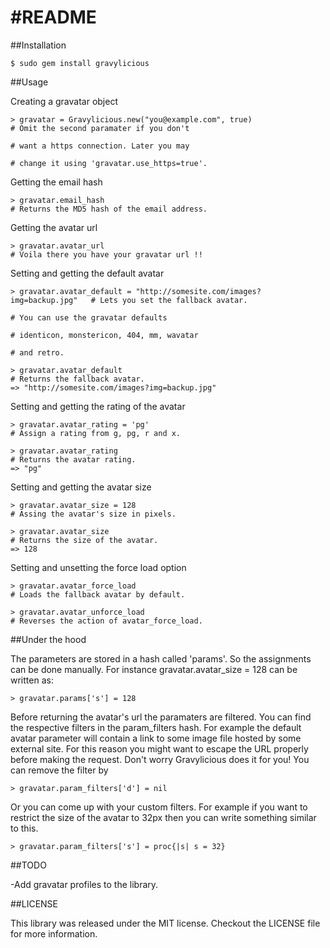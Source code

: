 #README
===

##Installation

    $ sudo gem install gravylicious

##Usage

Creating a gravatar object

    > gravatar = Gravylicious.new("you@example.com", true)                    # Omit the second paramater if you don't 
                                                                              # want a https connection. Later you may
                                                                              # change it using 'gravatar.use_https=true'.

Getting the email hash

    > gravatar.email_hash                                                     # Returns the MD5 hash of the email address.

Getting the avatar url

    > gravatar.avatar_url                                                     # Voila there you have your gravatar url !!

Setting and getting the default avatar

    > gravatar.avatar_default = "http://somesite.com/images?img=backup.jpg"   # Lets you set the fallback avatar.
                                                                              # You can use the gravatar defaults
                                                                              # identicon, monstericon, 404, mm, wavatar
                                                                              # and retro.

    > gravatar.avatar_default                                                 # Returns the fallback avatar.
    => "http://somesite.com/images?img=backup.jpg"

Setting and getting the rating of the avatar

    > gravatar.avatar_rating = 'pg'                                           # Assign a rating from g, pg, r and x.
 
    > gravatar.avatar_rating                                                  # Returns the avatar rating.
    => "pg"
 
Setting and getting the avatar size

    > gravatar.avatar_size = 128                                              # Assing the avatar's size in pixels.

    > gravatar.avatar_size                                                    # Returns the size of the avatar.
    => 128

Setting and unsetting the force load option

    > gravatar.avatar_force_load                                              # Loads the fallback avatar by default.

    > gravatar.avatar_unforce_load                                            # Reverses the action of avatar_force_load.

##Under the hood

The parameters are stored in a hash called 'params'. So the assignments can be done manually. 
For instance gravatar.avatar\_size = 128 can be written as:

    > gravatar.params['s'] = 128

  Before returning the avatar's url the paramaters are filtered. You can find the respective filters in
  the param\_filters hash. For example the default avatar parameter will contain a link to some image file 
  hosted by some external site. For this reason you might want to escape the URL properly before making the
  request. Don't worry Gravylicious does it for you! You can remove the filter by

    > gravatar.param_filters['d'] = nil

  Or you can come up with your custom filters. For example if you want to restrict the size of the avatar
  to 32px then you can write something similar to this.

    > gravatar.param_filters['s'] = proc{|s| s = 32}


##TODO

  -Add gravatar profiles to the library.

##LICENSE

  This library was released under the MIT license. Checkout the LICENSE file for more information.
